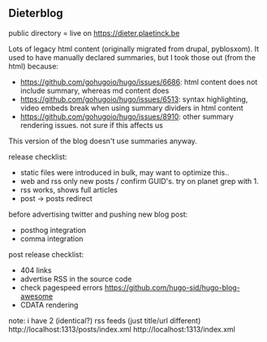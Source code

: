 ## Dieterblog

public directory = live on https://dieter.plaetinck.be

Lots of legacy html content (originally migrated from drupal, pyblosxom). It used to have manually declared summaries, but I took those out (from the html) because:

* https://github.com/gohugoio/hugo/issues/6686: html content does not include summary, whereas md content does
* https://github.com/gohugoio/hugo/issues/6513: syntax highlighting, video embeds break when using summary dividers in html content
* https://github.com/gohugoio/hugo/issues/8910: other summary rendering issues. not sure if this affects us

This version of the blog doesn't use summaries anyway.

release checklist:
* static files were introduced in bulk, may want to optimize this..
* web and rss only new posts / confirm GUID's. try on planet grep with 1.
* rss works, shows full articles
* post -> posts redirect

before advertising twitter and pushing new blog post:
* posthog integration
* comma integration

post release checklist:
* 404 links
* advertise RSS in the source code
* check pagespeed errors https://github.com/hugo-sid/hugo-blog-awesome
* CDATA rendering


note: i have 2 (identical?) rss feeds (just title/url different)
http://localhost:1313/posts/index.xml
http://localhost:1313/index.xml

